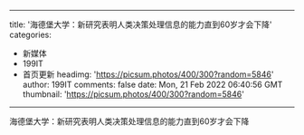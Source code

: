 
---
title: '海德堡大学：新研究表明人类决策处理信息的能力直到60岁才会下降'
categories: 
 - 新媒体
 - 199IT
 - 首页更新
headimg: 'https://picsum.photos/400/300?random=5846'
author: 199IT
comments: false
date: Mon, 21 Feb 2022 06:40:56 GMT
thumbnail: 'https://picsum.photos/400/300?random=5846'
---

<div>   
海德堡大学：新研究表明人类决策处理信息的能力直到60岁才会下降  
</div>
            